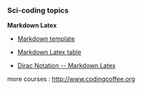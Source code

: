 ### Sci-coding topics

__Markdown Latex__

- [Markdown template](https://github.com/CodingCoffee-01/Sci-coding/blob/main/Markdown_template.md)

- [Markdown Latex table](https://github.com/chiyanglin-AStar/Sci-coding/blob/main/Markdown-Latex_table.md)

- [Dirac Notation -- Markdown Latex](https://github.com/chiyanglin-AStar/Sci-coding/blob/main/Dirac_Notation.md)

more courses : http://www.codingcoffee.org

